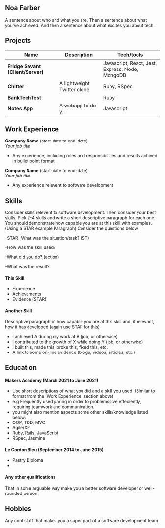 ## Noa Farber

A sentence about who and what you are. Then a sentence about what you've achieved. And then a sentence about what excites you about tech.

## Projects

| Name                              | Description       | Tech/tools        |
| --------------------------------- | ----------------- | ----------------- |
| **Fridge Savant (Client/Server)** |                    | Javascript, React, Jest, Express, Node, MongoDB |
| **Chitter**                       | A lightweight Twitter clone      | Ruby, RSpec              |
| **BankTechTest**                  |                   | Ruby              |
| **Notes App**                     | A webapp to do y. | Javascript              |

## Work Experience

**Company Name** (start-date to end-date)  
_Your job title_

- Any experience, including roles and responsibilities and results achived in bullet point format.

**Company Name** (start-date to end-date)  
_Your job title_

- Any experience relevent to software development

## Skills

Consider skills relevent to software development. Then consider your best skills. Pick 2-4 skills and write a short descriptive paragraph for each one. You should demonstrate how capable you are at this skill with examples.
(Using a STAR example Paragraph) Consider the questions below.

-STAR
-What was the situation/task? (ST)

-How was the skill used?

-What did you do? (action)

-What was the result?


#### This Skill

- Experience
- Achievements
- Evidence (STAR)

#### Another Skill

Descriptive paragraph of how capable you are at this skill and, if relevant, how it has developed (again use STAR for this)

- I achieved A during my work at B (job, or otherwise)
- I contributed to the growth of X while doing Y (job, or otherwise)
- I built this, made this, broke this, fixed this, etc.
- A link to some on-line evidence (blogs, videos, articles, etc.)

## Education

#### Makers Academy (March 2021 to June 2021)
- Use short descriptions of what you did and a skill you used. (Similar to format from the 'Work Experience' section above)
- e.g Frequently used paring in order to problemsolve effeciently, requiring teamwork and communication.
- you might also mention aspects some other skills/knowledge listed below: 
- OOP, TDD, MVC
- Agile/XP
- Ruby, Rails, JavaScript
- RSpec, Jasmine

#### Le Cordon Bleu (September 2014 to June 2015)

- Pastry Diploma 
-

#### Any other qualifications

That in some arguable way make you a better software developer or well-rounded person

## Hobbies

Any cool stuff that makes you a super part of a software development team
